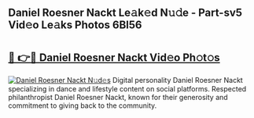 ## Daniel Roesner Nackt Le𝚊k𝚎d N𝚞𝚍e - Part-sv5 Vid𝚎o Le𝚊ks Photos 6Bl56

# <h2><a href="http://fb8cdmh.evod.top/?m=Daniel+Roesner+Nackt">🔗 👉🔴 Daniel Roesner Nackt Vid𝚎o Ph𝚘t𝚘s</a></h2>

[![Daniel Roesner Nackt N𝚞d𝚎s](https://i.imgur.com/8V9OHl7.gif)](http://fb8cdmh.evod.top/?m=Daniel+Roesner+Nackt)
Digital personality Daniel Roesner Nackt specializing in dance and lifestyle content on social platforms. Respected philanthropist Daniel Roesner Nackt, known for their generosity and commitment to giving back to the community. 
